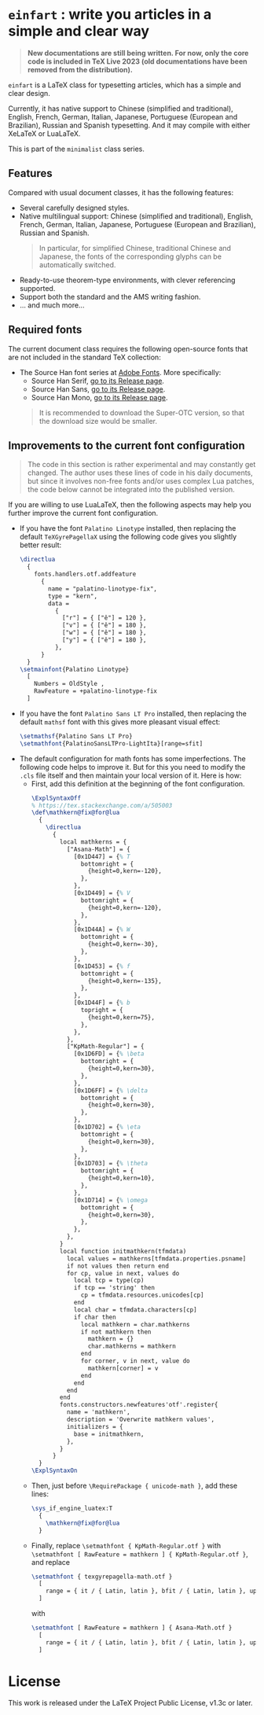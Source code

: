 <!-- Copyright (C) 2021-2023 by Jinwen XU -->

# `einfart` : write you articles in a simple and clear way

> **New documentations are still being written. For now, only the core code is included in TeX Live 2023 (old documentations have been removed from the distribution).**

`einfart` is a LaTeX class for typesetting articles, which has a simple and clear design.

Currently, it has native support to Chinese (simplified and traditional), English, French, German, Italian, Japanese, Portuguese (European and Brazilian), Russian and Spanish typesetting. And it may compile with either XeLaTeX or LuaLaTeX.

This is part of the `minimalist` class series.

## Features

Compared with usual document classes, it has the following features:

- Several carefully designed styles.
- Native multilingual support: Chinese (simplified and traditional), English, French, German, Italian, Japanese, Portuguese (European and Brazilian), Russian and Spanish.
    > In particular, for simplified Chinese, traditional Chinese and Japanese, the fonts of the corresponding glyphs can be automatically switched.
- Ready-to-use theorem-type environments, with clever referencing supported.
- Support both the standard and the AMS writing fashion.
- ... and much more...

## Required fonts

The current document class requires the following open-source fonts that are not included in the standard TeX collection:

- The Source Han font series at [Adobe Fonts](https://github.com/adobe-fonts). More specifically:
  - Source Han Serif, [go to its Release page](https://github.com/adobe-fonts/source-han-serif/releases).
  - Source Han Sans, [go to its Release page](https://github.com/adobe-fonts/source-han-sans/releases).
  - Source Han Mono, [go to its Release page](https://github.com/adobe-fonts/source-han-mono/releases).
  > It is recommended to download the Super-OTC version, so that the download size would be smaller.

## Improvements to the current font configuration

> The code in this section is rather experimental and may constantly get changed. The author uses these lines of code in his daily documents, but since it involves non-free fonts and/or uses complex Lua patches, the code below cannot be integrated into the published version.

If you are willing to use LuaLaTeX, then the following aspects may help you further improve the current font configuration.

- If you have the font `Palatino Linotype` installed, then replacing the default `TeXGyrePagellaX` using the following code gives you slightly better result:
    ```latex
    \directlua
      {
        fonts.handlers.otf.addfeature
          {
            name = "palatino-linotype-fix",
            type = "kern",
            data =
              {
                ["r"] = { ["ê"] = 120 },
                ["v"] = { ["ê"] = 180 },
                ["w"] = { ["ê"] = 180 },
                ["y"] = { ["ê"] = 180 },
              },
          }
      }
    \setmainfont{Palatino Linotype}
      [
        Numbers = OldStyle ,
        RawFeature = +palatino-linotype-fix
      ]
    ```
- If you have the font `Palatino Sans LT Pro` installed, then replacing the default `mathsf` font with this gives more pleasant visual effect:
  ```latex
  \setmathsf{Palatino Sans LT Pro}
  \setmathfont{PalatinoSansLTPro-LightIta}[range=sfit]
  ```
- The default configuration for math fonts has some imperfections. The following code helps to improve it. But for this you need to modify the `.cls` file itself and then maintain your local version of it. Here is how:
  - First, add this definition at the beginning of the font configuration.
    ```latex
    \ExplSyntaxOff
    % https://tex.stackexchange.com/a/505003
    \def\mathkern@fix@for@lua
      {
        \directlua
          {
            local mathkerns = {
              ["Asana-Math"] = {
                [0x1D447] = {% T
                  bottomright = {
                    {height=0,kern=-120},
                  },
                },
                [0x1D449] = {% V
                  bottomright = {
                    {height=0,kern=-120},
                  },
                },
                [0x1D44A] = {% W
                  bottomright = {
                    {height=0,kern=-30},
                  },
                },
                [0x1D453] = {% f
                  bottomright = {
                    {height=0,kern=-135},
                  },
                },
                [0x1D44F] = {% b
                  topright = {
                    {height=0,kern=75},
                  },
                },
              },
              ["KpMath-Regular"] = {
                [0x1D6FD] = {% \beta
                  bottomright = {
                    {height=0,kern=30},
                  },
                },
                [0x1D6FF] = {% \delta
                  bottomright = {
                    {height=0,kern=30},
                  },
                },
                [0x1D702] = {% \eta
                  bottomright = {
                    {height=0,kern=30},
                  },
                },
                [0x1D703] = {% \theta
                  bottomright = {
                    {height=0,kern=10},
                  },
                },
                [0x1D714] = {% \omega
                  bottomright = {
                    {height=0,kern=30},
                  },
                },
              },
            }
            local function initmathkern(tfmdata)
              local values = mathkerns[tfmdata.properties.psname]
              if not values then return end
              for cp, value in next, values do
                local tcp = type(cp)
                if tcp == 'string' then
                  cp = tfmdata.resources.unicodes[cp]
                end
                local char = tfmdata.characters[cp]
                if char then
                  local mathkern = char.mathkerns
                  if not mathkern then
                    mathkern = {}
                    char.mathkerns = mathkern
                  end
                  for corner, v in next, value do
                    mathkern[corner] = v
                  end
                end
              end
            end
            fonts.constructors.newfeatures'otf'.register{
              name = 'mathkern',
              description = 'Overwrite mathkern values',
              initializers = {
                base = initmathkern,
              },
            }
          }
      }
    \ExplSyntaxOn
    ```
  - Then, just before `\RequirePackage { unicode-math }`, add these lines:
    ```latex
    \sys_if_engine_luatex:T
      {
        \mathkern@fix@for@lua
      }
    ```
  - Finally, replace `\setmathfont { KpMath-Regular.otf }` with `\setmathfont [ RawFeature = mathkern ] { KpMath-Regular.otf }`, and replace
    ```latex
    \setmathfont { texgyrepagella-math.otf }
      [
        range = { it / { Latin, latin }, bfit / { Latin, latin }, up / num, bfup / num }
      ]
    ```
    with
    ```latex
    \setmathfont [ RawFeature = mathkern ] { Asana-Math.otf }
      [
        range = { it / { Latin, latin }, bfit / { Latin, latin }, up / num, bfup / num }
      ]
    ```

# License

This work is released under the LaTeX Project Public License, v1.3c or later.

